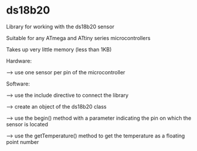 # ds18b20
Library for working with the ds18b20 sensor

Suitable for any ATmega and ATtiny series microcontrollers

Takes up very little memory (less than 1KB)

Hardware: 

--> use one sensor per pin of the microcontroller

Software: 

--> use the include directive to connect the library

--> create an object of the ds18b20 class

--> use the begin() method with a parameter indicating the pin on which the sensor is located

--> use the getTemperature() method to get the temperature as a floating point number

